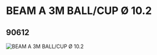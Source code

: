 # BEAM A 3M BALL/CUP Ø 10.2
## 90612
![BEAM A 3M BALL/CUP Ø 10.2](https://lc-www-live-s.legocdn.com/media/bricks/5/2/4593557.jpg)